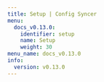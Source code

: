 ```yaml
---
title: Setup | Config Syncer
menu:
  docs_v0.13.0:
    identifier: setup
    name: Setup
    weight: 30
menu_name: docs_v0.13.0
info:
  version: v0.13.0
---
```


